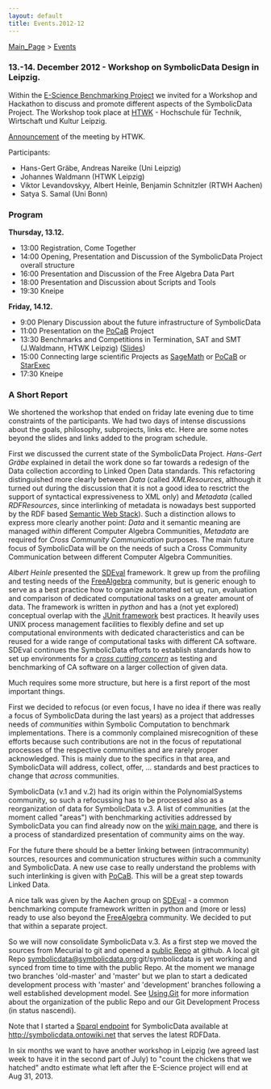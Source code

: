 ```yaml
---
layout: default
title: Events.2012-12
---
```


[Main\_Page](Main_Page "wikilink") \> [Events](Events "wikilink")

### 13.-14. December 2012 - Workshop on SymbolicData Design in Leipzig.

Within the [E-Science Benchmarking Project](Projects.EScience "wikilink") we invited for a Workshop and Hackathon to discuss and promote different aspects of the SymbolicData Project. The Workshop took place at [HTWK](http://www.htwk-leipzig.de) - Hochschule für Technik, Wirtschaft und Kultur Leipzig.

[Announcement](http://portal.imn.htwk-leipzig.de/events/workshop-on-symbolicdata-design) of the meeting by HTWK.

Participants:

-   Hans-Gert Gräbe, Andreas Nareike (Uni Leipzig)
-   Johannes Waldmann (HTWK Leipzig)
-   Viktor Levandovskyy, Albert Heinle, Benjamin Schnitzler (RTWH Aachen)
-   Satya S. Samal (Uni Bonn)

### Program

**Thursday, 13.12.**

-   13:00 Registration, Come Together
-   14:00 Opening, Presentation and Discussion of the SymbolicData Project overall structure
-   16:00 Presentation and Discussion of the Free Algebra Data Part
-   18:00 Presentation and Discussion about Scripts and Tools
-   19:30 Kneipe

**Friday, 14.12.**

-   9:00 Plenary Discussion about the future infrastructure of SymbolicData
-   11:00 Presentation on the [PoCaB](http://pocab.cg.cs.uni-bonn.de) Project
-   13:30 Benchmarks and Competitions in Termination, SAT and SMT (J.Waldmann, HTWK Leipzig) ([Slides](http://www.imn.htwk-leipzig.de/~waldmann/talk/12/sym/main.pdf))
-   15:00 Connecting large scientific Projects as [SageMath](http://www.sagemath.org/) or [PoCaB](http://pocab.cg.cs.uni-bonn.de) or [StarExec](http://www.starexec.org/starexec/public/about.jsp)
-   17:30 Kneipe

### A Short Report

We shortened the workshop that ended on friday late evening due to time constraints of the participants. We had two days of intense discussions about the goals, philosophy, subprojects, links etc. Here are some notes beyond the slides and links added to the program schedule.

First we discussed the current state of the SymbolicData Project. *Hans-Gert Gräbe* explained in detail the work done so far towards a redesign of the Data collection according to Linked Open Data standards. This refactoring distinguished more clearly between *Data* (called *XMLResources*, although it turned out during the discussion that it is not a good idea to resctrict the support of syntactical expressiveness to XML only) and *Metadata* (called *RDFResources*, since interlinking of metadata is nowadays best supported by the RDF based [Semantic Web Stack](http://en.wikipedia.org/wiki/Semantic_Web_Stack)). Such a distinction allows to express more clearly another point: *Data* and it semantic meaning are managed *within* different Computer Algebra Communities, *Metadata* are required for *Cross Community Communication* purposes. The main future focus of SymbolicData will be on the needs of such a Cross Community Communication between different Computer Algebra Communities.

*Albert Heinle* presented the [SDEval](SDEval "wikilink") framework. It grew up from the profiling and testing needs of the [FreeAlgebra](FreeAlgebra "wikilink") community, but is generic enough to serve as a best practice how to organize automated set up, run, evaluation and comparison of dedicated computational tasks on a greater amount of data. The framework is written in *python* and has a (not yet explored) conceptual overlap with the [JUnit framework](http://en.wikipedia.org/wiki/JUnit) best practices. It heavily uses UNIX process management facilities to flexibly define and set up computational environments with dedicated characteristics and can be reused for a wide range of computational tasks with different CA software. SDEval continues the SymbolicData efforts to establish standards how to set up environments for a *[cross cutting concern](http://en.wikipedia.org/wiki/Cross-cutting_concern)* as testing and benchmarking of CA software on a larger collection of given data.

Much requires some more structure, but here is a first report of the most important things.

First we decided to refocus (or even focus, I have no idea if there was really a focus of SymbolicData during the last years) as a project that addresses needs of *communities* within Symbolic Computation to benchmark implementations. There is a commonly complained misrecognition of these efforts because such contributions are not in the focus of reputational processes of the respective communities and are rarely proper acknowledged. This is mainly due to the specifics in that area, and SymbolicData will address, collect, offer, ... standards and best practices to change that *across* communities.

SymbolicData (v.1 and v.2) had its origin within the PolynomialSystems community, so such a refocussing has to be processed also as a reorganization of data for SymbolicData v.3. A list of communities (at the moment called "areas") with benchmarking activities addressed by SymbolicData you can find already now on the [wiki main page](Main_Page "wikilink"), and there is a process of standardized presentation of community aims on the way.

For the future there should be a better linking between (intracommunity) sources, resources and communication structures *within* such a community and SymbolicData. A new use case to really understand the problems with such interlinking is given with [PoCaB](http://pocab.cg.cs.uni-bonn.de). This will be a great step towards Linked Data.

A nice talk was given by the Aachen group on [SDEval](SDEval "wikilink") - a common benchmarking compute framework written in python and (more or less) ready to use also beyond the [FreeAlgebra](FreeAlgebra "wikilink") community. We decided to put that within a separate project.

So we will now consolidate SymbolicData v.3. As a first step we moved the sources from Mecurial to git and opened a [public Repo](https://github.com/symbolicdata) at github. A local git Repo symbolicdata@symbolicdata.org:git/symbolicdata is yet working and synced from time to time with the public Repo. At the moment we manage two branches 'old-master' and 'master' but we plan to start a dedicated development process with 'master' and 'development' branches following a well established development model. See [Using.Git](Using.Git "wikilink") for more information about the organization of the public Repo and our Git Development Process (in status nascendi).

Note that I started a [Sparql endpoint](http://en.wikipedia.org/wiki/SPARQL) for SymbolicData available at <http://symbolicdata.ontowiki.net> that serves the latest RDFData.

In six months we want to have another workshop in Leipzig (we agreed last week to have it in the second part of July) to "count the chickens that we hatched" andto estimate what left after the E-Science project will end at Aug 31, 2013.
